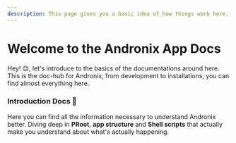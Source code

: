 ```yaml
---
description: This page gives you a basic idea of how things work here.
---
```


# Welcome to the Andronix App Docs

Hey! 😊, let's introduce to the basics of the documentations around here. This is the doc-hub for Andronix, from development to installations, you can find almost everything here.

### Introduction Docs 💌

Here you can find all the information necessary to understand Andronix better. Diving deep in **PRoot**, **app structure** and **Shell scripts** that actually make you understand about what's actually happening.





